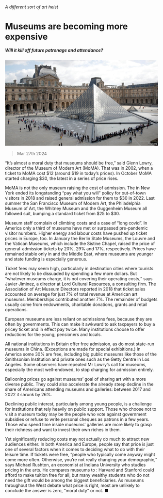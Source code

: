 ###### A different sort of art heist

# Museums are becoming more expensive 

##### Will it kill off future patronage and attendance? 

![image](images/20240330_CUP503.jpg) 

> Mar 27th 2024 

“It’s almost a moral duty that museums should be free,” said Glenn Lowry, director of the Museum of Modern Art (MoMA). That was in 2002, when a ticket to MoMA cost $12 (around $19 in today’s prices). In October MoMA started charging $30, the latest in a series of price rises.

MoMA is not the only museum raising the cost of admission. The in New York ended its longstanding “pay what you will” policy for out-of-town visitors in 2018 and raised general admission for them to $30 in 2022. Last summer the San Francisco Museum of Modern Art, the Philadelphia Museum of Art, the Whitney Museum and the Guggenheim Museum all followed suit, bumping a standard ticket from $25 to $30. 

Museum staff complain of climbing costs and a case of “long covid”. In America only a third of museums have met or surpassed pre-pandemic visitor numbers. Higher energy and labour costs have pushed up ticket prices in Europe, too. In January the Berlin State Museums, the Louvre and the Vatican Museums, which include the Sistine Chapel, raised the price of general-admission tickets by 20%, 29% and 17%, respectively. Prices have remained stable only in  and the Middle East, where museums are younger and state funding is especially generous. 

Ticket fees may seem high, particularly in destination cities where tourists are not likely to be dissuaded by spending a few more dollars. But “whatever museums charge, it is not covering their operating costs,” says Javier Jiminez, a director at Lord Cultural Resources, a consulting firm. The Association of Art Museum Directors reported in 2018 that ticket sales accounted on average for just 7% of total revenue at American art museums. Memberships contributed another 7%. The remainder of budgets usually come from endowments, charitable donations, grants and retail operations.

European museums are less reliant on admissions fees, because they are often  by governments. This can make it awkward to ask taxpayers to buy a pricey ticket and in effect pay twice. Many institutions choose to offer reductions for the young, pensioners and locals. 

All national institutions in Britain offer free admission, as do most state-run museums in China. (Exceptions are made for special exhibitions.) In America some 30% are free, including big public museums like those of the Smithsonian Institution and private ones such as the Getty Centre in Los Angeles. Some observers have repeated Mr Lowry’s call for museums, especially the most well-endowed, to stop charging for admission entirely. 

Ballooning prices go against museums’ goal of sharing art with a more diverse public. They could also accelerate the already steep decline in the share of Americans attending museums and galleries: between 2017 and 2022 it shrunk by 26%. 

Declining public interest, particularly among young people, is a challenge for institutions that rely heavily on public support. Those who choose not to visit a museum today may be the people who vote against government subsidies or refuse to write personal cheques as patrons in a few years. Those who spend time inside museums’ galleries are more likely to grasp their richness and want to invest their own riches in them. 

Yet significantly reducing costs may not actually do much to attract new audiences either. In both America and Europe, people say that price is just one of several factors when it comes to deciding what to do with their leisure time. If tickets were free, “people who typically come anyway might come more often. Otherwise, you’re not really changing your demographic,” says Michael Rushton, an economist at Indiana University who studies pricing in the arts. He compares museums to : Harvard and Stanford could afford to make tuition free for all, but many wealthy students who do not need the gift would be among the biggest beneficiaries. As museums throughout the West debate what price is right, most are unlikely to conclude the answer is zero, “moral duty” or not. ■


